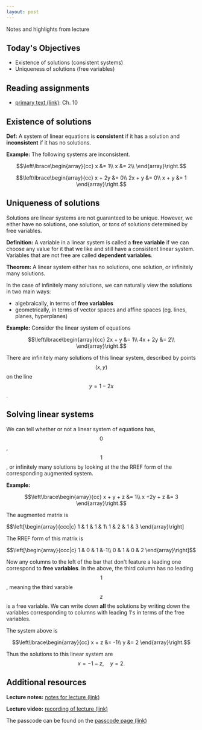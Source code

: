 ```yaml
---
layout: post
---
```


Notes and highlights from lecture

## Today's Objectives

* Existence of solutions (consistent systems)
* Uniqueness of solutions (free variables)

## Reading assignments

* <a target="_parent" href="../../../extras/textbook.pdf">primary text (link)</a>: Ch. 10

##  Existence of solutions

**Def:** A system of linear equations is **consistent** if it has a solution and **inconsistent** if it has no solutions.

**Example:** The following systems are inconsistent.

$$\left\lbrace\begin{array}{cc}
x &= 1\\
x &= 2\\
\end{array}\right.$$

$$\left\lbrace\begin{array}{cc}
x + 2y &= 0\\
2x + y &= 0\\
x + y  &= 1
\end{array}\right.$$

## Uniqueness of solutions

Solutions are linear systems are not guaranteed to be unique.  However, we either have no solutions, one solution, or *tons* of solutions determined by free variables.

**Definition:**  A variable in a linear system is called a **free variable** if we can choose any value for it that we like and still have a consistent linear system.  Variables that are not free are called **dependent variables**.

**Theorem:** A linear system either has no solutions, one solution, or infinitely many solutions.

In the case of infinitely many solutions, we can naturally view the solutions in two main ways:
* algebraically, in terms of **free variables**
* geometrically, in terms of vector spaces and affine spaces (eg. lines, planes, hyperplanes)

**Example:**
Consider the linear system of equations

$$\left\lbrace\begin{array}{cc}
2x + y  &= 1\\
4x + 2y &= 2\\
\end{array}\right.$$

There are infinitely many solutions of this linear system, described by points $$(x,y)$$ on the line $$y=1-2x$$.

##  Solving linear systems

We can tell whether or not a linear system of equations has, $$0$$, $$1$$, or infinitely many solutions by looking at the the RREF form of the corresponding augmented system.

**Example:**

$$\left\lbrace\begin{array}{cc}
x + y + z  &= 1\\
x +2y + z  &= 3
\end{array}\right.$$

The augmented matrix is

$$\left[\begin{array}{ccc|c}
1 & 1 & 1 & 1\\
1 & 2 & 1 & 3
\end{array}\right]

The RREF form of this matrix is

$$\left[\begin{array}{ccc|c}
1 & 0 & 1 &-1\\
0 & 1 & 0 & 2
\end{array}\right]$$

Now any columns to the left of the bar that don't feature a leading one correspond to **free variables**.  In the above, the third column has no leading $$1$$, meaning the third varable $$z$$ is a free variable.
We can write down **all** the solutions by writing down the variables corresponding to columns with leading $1$'s in terms of the free variables.

The system above is

$$\left\lbrace\begin{array}{cc}
x  + z  &= -1\\
y  &= 2
\end{array}\right.$$

Thus the solutions to this linear system are
$$x = -1-z,\quad y=2.$$

## Additional resources

**Lecture notes:** <a target="_parent" href="https://wcasper.github.io/math107spring2021/extras/notes/2021-03-22-Note-09-50.pdf">notes for lecture (link)</a>

**Lecture video:** <a target="_parent" href="">recording of lecture (link)</a>

The passcode can be found on the <a target="_parent" href="https://csufullerton.instructure.com/courses/3127326/pages/video-lecture-keys">passcode page (link)</a>



